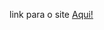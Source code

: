 <p>link para o site <a href="https://chuva-moises-macedo.vercel.app" target="_blank"> Aqui! </a></p> 
